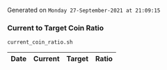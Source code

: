 Generated on `Monday 27-September-2021 at 21:09:15`

### Current to Target Coin Ratio
`current_coin_ratio.sh`

Date|Current|Target|Ratio
---|---|---|---

